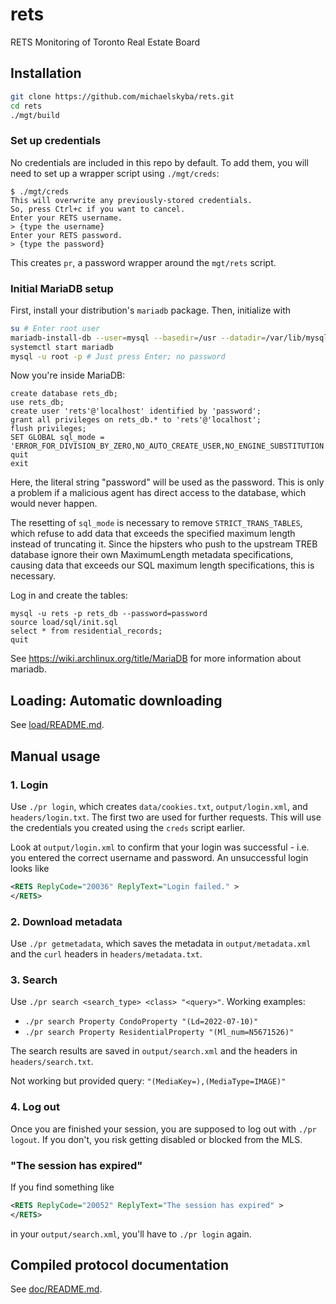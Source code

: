 # rets
RETS Monitoring of Toronto Real Estate Board

## Installation
```sh
git clone https://github.com/michaelskyba/rets.git
cd rets
./mgt/build
```

### Set up credentials
No credentials are included in this repo by default. To add them, you will
need to set up a wrapper script using ``./mgt/creds``:
```
$ ./mgt/creds
This will overwrite any previously-stored credentials.
So, press Ctrl+c if you want to cancel.
Enter your RETS username.
> {type the username}
Enter your RETS password.
> {type the password}
```
This creates ``pr``, a password wrapper around the ``mgt/rets`` script.

### Initial MariaDB setup
First, install your distribution's ``mariadb`` package. Then, initialize with
```sh
su # Enter root user
mariadb-install-db --user=mysql --basedir=/usr --datadir=/var/lib/mysql
systemctl start mariadb
mysql -u root -p # Just press Enter; no password
```
Now you're inside MariaDB:
```mysql
create database rets_db;
use rets_db;
create user 'rets'@'localhost' identified by 'password';
grant all privileges on rets_db.* to 'rets'@'localhost';
flush privileges;
SET GLOBAL sql_mode = 'ERROR_FOR_DIVISION_BY_ZERO,NO_AUTO_CREATE_USER,NO_ENGINE_SUBSTITUTION';
quit
exit
```

Here, the literal string "password" will be used as the password. This is only a
problem if a malicious agent has direct access to the database, which would
never happen.

The resetting of ``sql_mode`` is necessary to remove ``STRICT_TRANS_TABLES``,
which refuse to add data that exceeds the specified maximum length instead of
truncating it. Since the hipsters who push to the upstream TREB database ignore
their own MaximumLength metadata specifications, causing data that exceeds our
SQL maximum length specifications, this is necessary.

Log in and create the tables:
```
mysql -u rets -p rets_db --password=password
source load/sql/init.sql
select * from residential_records;
quit
```

See https://wiki.archlinux.org/title/MariaDB for more information about mariadb.

## Loading: Automatic downloading
See [load/README.md](https://github.com/michaelskyba/rets/tree/master/load).

## Manual usage
### 1. Login
Use ``./pr login``, which creates ``data/cookies.txt``, ``output/login.xml``,
and ``headers/login.txt``. The first two are used for further requests. This
will use the credentials you created using the ``creds`` script earlier.

Look at ``output/login.xml`` to confirm that your login was successful - i.e.
you entered the correct username and password. An unsuccessful login looks like
```xml
<RETS ReplyCode="20036" ReplyText="Login failed." >
</RETS>
```

### 2. Download metadata
Use ``./pr getmetadata``, which saves the metadata in ``output/metadata.xml``
and the ``curl`` headers in ``headers/metadata.txt``.

### 3. Search
Use ``./pr search <search_type> <class> "<query>"``.
Working examples:
- ``./pr search Property CondoProperty "(Ld=2022-07-10)"``
- ``./pr search Property ResidentialProperty "(Ml_num=N5671526)"``

The search results are saved in ``output/search.xml`` and the headers in
``headers/search.txt``.

Not working but provided query: ``"(MediaKey=),(MediaType=IMAGE)"``

### 4. Log out
Once you are finished your session, you are supposed to log out with ``./pr
logout``. If you don't, you risk getting disabled or blocked from the MLS.

### "The session has expired"
If you find something like
```xml
<RETS ReplyCode="20052" ReplyText="The session has expired" >
</RETS>
```
in your ``output/search.xml``, you'll have to ``./pr login`` again.

## Compiled protocol documentation
See [doc/README.md](https://github.com/michaelskyba/rets/tree/master/doc).
